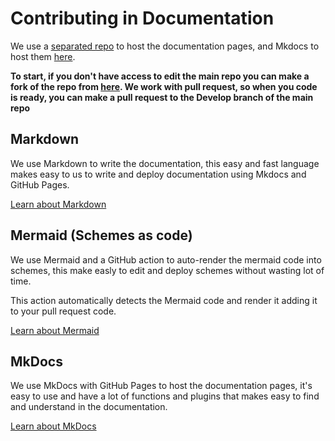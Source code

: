# Contributing in Documentation

We use a [separated repo](https://github.com/Isaaker/archerysimulator) to host the documentation pages, and Mkdocs to host them [here](https://isaaker.github.io/archerysimulator).

**To start, if you don't have access to edit the main repo you can make a fork of the repo from [here](https://github.com/Isaaker/Ghost_Simulator_ES/fork). We work with pull request, so when you code is ready, you can make a pull request to the Develop branch of the main repo**

## Markdown

We use Markdown to write the documentation, this easy and fast language makes easy to us to write and deploy documentation using Mkdocs and GitHub Pages.

[Learn about Markdown](https://www.markdownguide.org/)

## Mermaid (Schemes as code)

We use Mermaid and a GitHub action to auto-render the mermaid code into schemes, this make easly to edit and deploy schemes without wasting lot of time.

This action automatically detects the Mermaid code and render it adding it to your pull request code.

[Learn about Mermaid](https://mermaid.js.org/intro/)

## MkDocs

We use MkDocs with GitHub Pages to host the documentation pages, it's easy to use and have a lot of functions and plugins that makes easy to find and understand in the documentation.

[Learn about MkDocs](https://mkdocs.org)